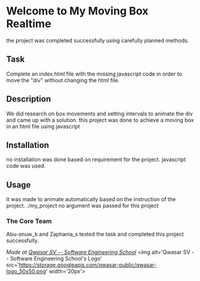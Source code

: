 # Welcome to My Moving Box Realtime
the project was completed successfully using carefully planned methods.

## Task
Complete an index.html file with the missing javascript code in order to move the "div" without changing the html file.
## Description
We did research on box movements and setting intervals to animate the div and came up with a solution. this project was done to achieve a moving box in an html file using javascript
## Installation
no installation was done based on requirement for the project. javascript code was used.

## Usage
It was made to animate automatically based on the instruction of the project.
./my_project no argument was passed for this project

### The Core Team
Abu-onuw_k and Zaphania_s tested the task and completed this project successfully.

<span><i>Made at <a href='https://qwasar.io'>Qwasar SV -- Software Engineering School</a></i></span>
<span><img alt='Qwasar SV -- Software Engineering School's Logo' src='https://storage.googleapis.com/qwasar-public/qwasar-logo_50x50.png' width='20px'></span>

